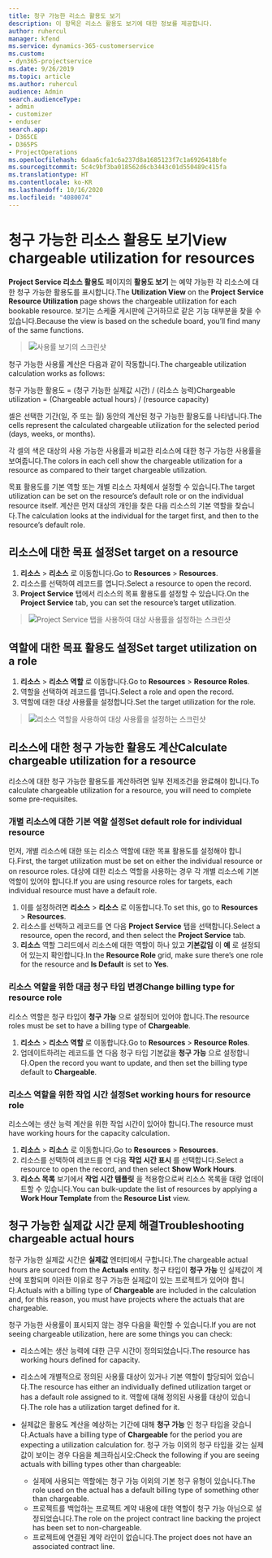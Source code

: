 ```yaml
---
title: 청구 가능한 리소스 활용도 보기
description: 이 항목은 리소스 활용도 보기에 대한 정보를 제공합니다.
author: ruhercul
manager: kfend
ms.service: dynamics-365-customerservice
ms.custom:
- dyn365-projectservice
ms.date: 9/26/2019
ms.topic: article
ms.author: ruhercul
audience: Admin
search.audienceType:
- admin
- customizer
- enduser
search.app:
- D365CE
- D365PS
- ProjectOperations
ms.openlocfilehash: 6daa6cfa1c6a237d8a1685123f7c1a6926418bfe
ms.sourcegitcommit: 5c4c9bf3ba018562d6cb3443c01d550489c415fa
ms.translationtype: HT
ms.contentlocale: ko-KR
ms.lasthandoff: 10/16/2020
ms.locfileid: "4080074"
---
```

# <a name="view-chargeable-utilization-for-resources"></a><span data-ttu-id="59e2d-103">청구 가능한 리소스 활용도 보기</span><span class="sxs-lookup"><span data-stu-id="59e2d-103">View chargeable utilization for resources</span></span>
 
<span data-ttu-id="59e2d-104">**Project Service 리소스 활용도** 페이지의 **활용도 보기** 는 예약 가능한 각 리소스에 대한 청구 가능한 활용도를 표시합니다.</span><span class="sxs-lookup"><span data-stu-id="59e2d-104">The **Utilization View** on the **Project Service Resource Utilization** page shows the chargeable utilization for each bookable resource.</span></span> <span data-ttu-id="59e2d-105">보기는 스케줄 게시판에 근거하므로 같은 기능 대부분을 찾을 수 있습니다.</span><span class="sxs-lookup"><span data-stu-id="59e2d-105">Because the view is based on the schedule board, you’ll find many of the same functions.</span></span>

> ![사용률 보기의 스크린샷](media/FAQ-utilization-1.png)
 

<span data-ttu-id="59e2d-107">청구 가능한 사용률 계산은 다음과 같이 작동합니다.</span><span class="sxs-lookup"><span data-stu-id="59e2d-107">The chargeable utilization calculation works as follows:</span></span>

   <span data-ttu-id="59e2d-108">청구 가능한 활용도 = (청구 가능한 실제값 시간) / (리소스 능력)</span><span class="sxs-lookup"><span data-stu-id="59e2d-108">Chargeable utilization = (Chargeable actual hours) / (resource capacity)</span></span>

<span data-ttu-id="59e2d-109">셀은 선택한 기간(일, 주 또는 월) 동안의 계산된 청구 가능한 활용도를 나타냅니다.</span><span class="sxs-lookup"><span data-stu-id="59e2d-109">The cells represent the calculated chargeable utilization for the selected period (days, weeks, or months).</span></span>

<span data-ttu-id="59e2d-110">각 셀의 색은 대상의 사용 가능한 사용률과 비교한 리소스에 대한 청구 가능한 사용률을 보여줍니다.</span><span class="sxs-lookup"><span data-stu-id="59e2d-110">The colors in each cell show the chargeable utilization for a resource as compared to their target chargeable utilization.</span></span> 

<span data-ttu-id="59e2d-111">목표 활용도를 기본 역할 또는 개별 리소스 자체에서 설정할 수 있습니다.</span><span class="sxs-lookup"><span data-stu-id="59e2d-111">The target utilization can be set on the resource’s default role or on the individual resource itself.</span></span> <span data-ttu-id="59e2d-112">계산은 먼저 대상의 개인을 찾은 다음 리소스의 기본 역할을 찾습니다.</span><span class="sxs-lookup"><span data-stu-id="59e2d-112">The calculation looks at the individual for the target first, and then to the resource’s default role.</span></span>

## <a name="set-target-on-a-resource"></a><span data-ttu-id="59e2d-113">리소스에 대한 목표 설정</span><span class="sxs-lookup"><span data-stu-id="59e2d-113">Set target on a resource</span></span>

1. <span data-ttu-id="59e2d-114">**리소스** \> **리소스** 로 이동합니다.</span><span class="sxs-lookup"><span data-stu-id="59e2d-114">Go to **Resources** \> **Resources**.</span></span> 
2. <span data-ttu-id="59e2d-115">리소스를 선택하여 레코드를 엽니다.</span><span class="sxs-lookup"><span data-stu-id="59e2d-115">Select a resource to open the record.</span></span> 
3. <span data-ttu-id="59e2d-116">**Project Service** 탭에서 리소스의 목표 활용도를 설정할 수 있습니다.</span><span class="sxs-lookup"><span data-stu-id="59e2d-116">On the **Project Service** tab, you can set the resource’s target utilization.</span></span>

> ![Project Service 탭을 사용하여 대상 사용률을 설정하는 스크린샷](media/FAQ-utilization-2.png)
 
## <a name="set-target-utilization-on-a-role"></a><span data-ttu-id="59e2d-118">역할에 대한 목표 활용도 설정</span><span class="sxs-lookup"><span data-stu-id="59e2d-118">Set target utilization on a role</span></span>

1. <span data-ttu-id="59e2d-119">**리소스** \> **리소스 역할** 로 이동합니다.</span><span class="sxs-lookup"><span data-stu-id="59e2d-119">Go to **Resources** \> **Resource Roles**.</span></span> 
2. <span data-ttu-id="59e2d-120">역할을 선택하여 레코드를 엽니다.</span><span class="sxs-lookup"><span data-stu-id="59e2d-120">Select a role and open the record.</span></span> 
3. <span data-ttu-id="59e2d-121">역할에 대한 대상 사용률을 설정합니다.</span><span class="sxs-lookup"><span data-stu-id="59e2d-121">Set the target utilization for the role.</span></span>

> ![리소스 역할을 사용하여 대상 사용률을 설정하는 스크린샷](media/FAQ-utilization-3.png)
 
## <a name="calculate-chargeable-utilization-for-a-resource"></a><span data-ttu-id="59e2d-123">리소스에 대한 청구 가능한 활용도 계산</span><span class="sxs-lookup"><span data-stu-id="59e2d-123">Calculate chargeable utilization for a resource</span></span>

<span data-ttu-id="59e2d-124">리소스에 대한 청구 가능한 활용도를 계산하려면 일부 전제조건을 완료해야 합니다.</span><span class="sxs-lookup"><span data-stu-id="59e2d-124">To calculate chargeable utilization for a resource, you will need to complete some pre-requisites.</span></span> 

### <a name="set-default-role-for-individual-resource"></a><span data-ttu-id="59e2d-125">개별 리소스에 대한 기본 역할 설정</span><span class="sxs-lookup"><span data-stu-id="59e2d-125">Set default role for individual resource</span></span>

<span data-ttu-id="59e2d-126">먼저, 개별 리소스에 대한 또는 리소스 역할에 대한 목표 활용도를 설정해야 합니다.</span><span class="sxs-lookup"><span data-stu-id="59e2d-126">First, the target utilization must be set on either the individual resource or on resource roles.</span></span> <span data-ttu-id="59e2d-127">대상에 대한 리소스 역할을 사용하는 경우 각 개별 리소스에 기본 역할이 있어야 합니다.</span><span class="sxs-lookup"><span data-stu-id="59e2d-127">If you are using resource roles for targets, each individual resource must have a default role.</span></span> 

1. <span data-ttu-id="59e2d-128">이를 설정하려면 **리소스** \> **리소스** 로 이동합니다.</span><span class="sxs-lookup"><span data-stu-id="59e2d-128">To set this, go to **Resources** \> **Resources**.</span></span> 
2. <span data-ttu-id="59e2d-129">리소스를 선택하고 레코드를 연 다음 **Project Service** 탭을 선택합니다.</span><span class="sxs-lookup"><span data-stu-id="59e2d-129">Select a resource, open the record, and then select the **Project Service** tab.</span></span> 
3. <span data-ttu-id="59e2d-130">**리소스** 역할 그리드에서 리소스에 대한 역할이 하나 있고 **기본값임** 이 **예** 로 설정되어 있는지 확인합니다.</span><span class="sxs-lookup"><span data-stu-id="59e2d-130">In the **Resource Role** grid, make sure there’s one role for the resource and **Is Default** is set to **Yes**.</span></span>
 
### <a name="change-billing-type-for-resource-role"></a><span data-ttu-id="59e2d-131">리소스 역할을 위한 대금 청구 타입 변경</span><span class="sxs-lookup"><span data-stu-id="59e2d-131">Change billing type for resource role</span></span>

<span data-ttu-id="59e2d-132">리소스 역할은 청구 타입이 **청구 가능** 으로 설정되어 있어야 합니다.</span><span class="sxs-lookup"><span data-stu-id="59e2d-132">The resource roles must be set to have a billing type of **Chargeable**.</span></span> 

1. <span data-ttu-id="59e2d-133">**리소스** \> **리소스 역할** 로 이동합니다.</span><span class="sxs-lookup"><span data-stu-id="59e2d-133">Go to **Resources** \> **Resource Roles**.</span></span> 
2. <span data-ttu-id="59e2d-134">업데이트하려는 레코드를 연 다음 청구 타입 기본값을 **청구 가능** 으로 설정합니다.</span><span class="sxs-lookup"><span data-stu-id="59e2d-134">Open the record you want to update, and then set the billing type default to **Chargeable**.</span></span>

### <a name="set-working-hours-for-resource-role"></a><span data-ttu-id="59e2d-135">리소스 역할을 위한 작업 시간 설정</span><span class="sxs-lookup"><span data-stu-id="59e2d-135">Set working hours for resource role</span></span>
 
<span data-ttu-id="59e2d-136">리소스에는 생산 능력 계산을 위한 작업 시간이 있어야 합니다.</span><span class="sxs-lookup"><span data-stu-id="59e2d-136">The resource must have working hours for the capacity calculation.</span></span> 

1. <span data-ttu-id="59e2d-137">**리소스** \> **리소스** 로 이동합니다.</span><span class="sxs-lookup"><span data-stu-id="59e2d-137">Go to **Resources** \> **Resources**.</span></span> 
2. <span data-ttu-id="59e2d-138">리소스를 선택하여 레코드를 연 다음 **작업 시간 표시** 를 선택합니다.</span><span class="sxs-lookup"><span data-stu-id="59e2d-138">Select a resource to open the record, and then select **Show Work Hours**.</span></span> 
3. <span data-ttu-id="59e2d-139">**리소스 목록** 보기에서 **작업 시간 템플릿** 을 적용함으로써 리소스 목록을 대량 업데이트할 수 있습니다.</span><span class="sxs-lookup"><span data-stu-id="59e2d-139">You can bulk-update the list of resources by applying a **Work Hour Template** from the **Resource List** view.</span></span>

## <a name="troubleshooting-chargeable-actual-hours"></a><span data-ttu-id="59e2d-140">청구 가능한 실제값 시간 문제 해결</span><span class="sxs-lookup"><span data-stu-id="59e2d-140">Troubleshooting chargeable actual hours</span></span>

<span data-ttu-id="59e2d-141">청구 가능한 실제값 시간은 **실제값** 엔터티에서 구합니다.</span><span class="sxs-lookup"><span data-stu-id="59e2d-141">The chargeable actual hours are sourced from the **Actuals** entity.</span></span> <span data-ttu-id="59e2d-142">청구 타입이 **청구 가능** 인 실제값이 계산에 포함되며 이러한 이유로 청구 가능한 실제값이 있는 프로젝트가 있어야 합니다.</span><span class="sxs-lookup"><span data-stu-id="59e2d-142">Actuals with a billing type of **Chargeable** are included in the calculation and, for this reason, you must have projects where the actuals that are chargeable.</span></span>

<span data-ttu-id="59e2d-143">청구 가능한 사용률이 표시되지 않는 경우 다음을 확인할 수 있습니다.</span><span class="sxs-lookup"><span data-stu-id="59e2d-143">If you are not seeing chargeable utilization, here are some things you can check:</span></span>

- <span data-ttu-id="59e2d-144">리소스에는 생산 능력에 대한 근무 시간이 정의되었습니다.</span><span class="sxs-lookup"><span data-stu-id="59e2d-144">The resource has working hours defined for capacity.</span></span>
- <span data-ttu-id="59e2d-145">리소스에 개별적으로 정의된 사용률 대상이 있거나 기본 역할이 할당되어 있습니다.</span><span class="sxs-lookup"><span data-stu-id="59e2d-145">The resource has either an individually defined utilization target or has a default role assigned to it.</span></span> <span data-ttu-id="59e2d-146">역할에 대해 정의된 사용률 대상이 있습니다.</span><span class="sxs-lookup"><span data-stu-id="59e2d-146">The role has a utilization target defined for it.</span></span>
- <span data-ttu-id="59e2d-147">실제값은 활용도 계산을 예상하는 기간에 대해 **청구 가능** 인 청구 타입을 갖습니다.</span><span class="sxs-lookup"><span data-stu-id="59e2d-147">Actuals have a billing type of **Chargeable** for the period you are expecting a utilization calculation for.</span></span> <span data-ttu-id="59e2d-148">청구 가능 이외의 청구 타입을 갖는 실제값이 보이는 경우 다음을 체크하십시오:</span><span class="sxs-lookup"><span data-stu-id="59e2d-148">Check the following if you are seeing actuals with billing types other than chargeable:</span></span>

  - <span data-ttu-id="59e2d-149">실제에 사용되는 역할에는 청구 가능 이외의 기본 청구 유형이 있습니다.</span><span class="sxs-lookup"><span data-stu-id="59e2d-149">The role used on the actual has a default billing type of something other than chargeable.</span></span>
  - <span data-ttu-id="59e2d-150">프로젝트를 백업하는 프로젝트 계약 내용에 대한 역할이 청구 가능 아님으로 설정되었습니다.</span><span class="sxs-lookup"><span data-stu-id="59e2d-150">The role on the project contract line backing the project has been set to non-chargeable.</span></span>
  - <span data-ttu-id="59e2d-151">프로젝트에 연결된 계약 라인이 없습니다.</span><span class="sxs-lookup"><span data-stu-id="59e2d-151">The project does not have an associated contract line.</span></span>

